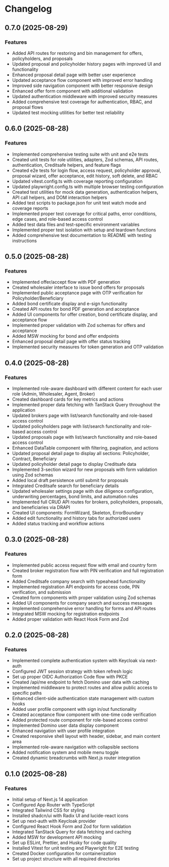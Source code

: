 # Changelog

## 0.7.0 (2025-08-29)

### Features

- Added API routes for restoring and bin management for offers, policyholders, and proposals
- Updated proposal and policyholder history pages with improved UI and functionality
- Enhanced proposal detail page with better user experience
- Updated acceptance flow component with improved error handling
- Improved side navigation component with better responsive design
- Enhanced offer form component with additional validation
- Updated authentication middleware with improved security measures
- Added comprehensive test coverage for authentication, RBAC, and proposal flows
- Updated test mocking utilities for better test reliability

## 0.6.0 (2025-08-28)

### Features

- Implemented comprehensive testing suite with unit and e2e tests
- Created unit tests for role utilities, adapters, Zod schemas, API routes, authentication, Creditsafe helpers, and feature flags
- Created e2e tests for login flow, access request, policyholder approval, proposal wizard, offer acceptance, edit history, soft delete, and RBAC
- Updated vitest.config.ts with coverage reporting configuration
- Updated playwright.config.ts with multiple browser testing configuration
- Created test utilities for mock data generation, authentication helpers, API call helpers, and DOM interaction helpers
- Added test scripts to package.json for unit test watch mode and coverage reports
- Implemented proper test coverage for critical paths, error conditions, edge cases, and role-based access control
- Added test data files and test-specific environment variables
- Implemented proper test isolation with setup and teardown functions
- Added comprehensive test documentation to README with testing instructions

## 0.5.0 (2025-08-28)

### Features

- Implemented offer/accept flow with PDF generation
- Created wholesaler interface to issue bond offers for proposals
- Implemented public acceptance page with OTP verification for Policyholder/Beneficiary
- Added bond certificate display and e-sign functionality
- Created API routes for bond PDF generation and acceptance
- Added UI components for offer creation, bond certificate display, and acceptance flow
- Implemented proper validation with Zod schemas for offers and acceptance
- Added MSW mocking for bond and offer endpoints
- Enhanced proposal detail page with offer status tracking
- Implemented security measures for token generation and OTP validation

## 0.4.0 (2025-08-28)

### Features

- Implemented role-aware dashboard with different content for each user role (Admin, Wholesaler, Agent, Broker)
- Created dashboard cards for key metrics and actions
- Implemented proper data fetching with TanStack Query throughout the application
- Updated brokers page with list/search functionality and role-based access control
- Updated policyholders page with list/search functionality and role-based access control
- Updated proposals page with list/search functionality and role-based access control
- Enhanced DataTable component with filtering, pagination, and actions
- Updated proposal detail page to display all sections: Policyholder, Contract, Beneficiary
- Updated policyholder detail page to display Creditsafe data
- Implemented 3-section wizard for new proposals with form validation using Zod schemas
- Added local draft persistence until submit for proposals
- Integrated Creditsafe search for beneficiary details
- Updated wholesaler settings page with due diligence configuration, underwriting percentages, bond limits, and automation rules
- Implemented full CRUD API routes for brokers, policyholders, proposals, and beneficiaries via DRAPI
- Created UI components: FormWizard, Skeleton, ErrorBoundary
- Added edit functionality and history tabs for authorized users
- Added status tracking and workflow actions

## 0.3.0 (2025-08-28)

### Features

- Implemented public access request flow with email and country form
- Created broker registration flow with PIN verification and full registration form
- Added Creditsafe company search with typeahead functionality
- Implemented registration API endpoints for access code, PIN verification, and submission
- Created form components with proper validation using Zod schemas
- Added UI components for company search and success messages
- Implemented comprehensive error handling for forms and API routes
- Integrated MSW mocking for registration endpoints
- Added proper validation with React Hook Form and Zod

## 0.2.0 (2025-08-28)

### Features

- Implemented complete authentication system with Keycloak via next-auth
- Configured JWT session strategy with token refresh logic
- Set up proper OIDC Authorization Code flow with PKCE
- Created /api/me endpoint to fetch Domino user data with caching
- Implemented middleware to protect routes and allow public access to specific paths
- Enhanced client-side authentication state management with custom hooks
- Added user profile component with sign in/out functionality
- Created acceptance flow component with one-time code verification
- Added protected route component for role-based access control
- Implemented Domino user data display component
- Enhanced navigation with user profile integration
- Created responsive shell layout with header, sidebar, and main content area
- Implemented role-aware navigation with collapsible sections
- Added notification system and mobile menu toggle
- Created dynamic breadcrumbs with Next.js router integration

## 0.1.0 (2025-08-28)

### Features

- Initial setup of Next.js 14 application
- Configured App Router with TypeScript
- Integrated Tailwind CSS for styling
- Installed shadcn/ui with Radix UI and lucide-react icons
- Set up next-auth with Keycloak provider
- Configured React Hook Form and Zod for form validation
- Integrated TanStack Query for data fetching and caching
- Added MSW for development API mocking
- Set up ESLint, Prettier, and Husky for code quality
- Installed Vitest for unit testing and Playwright for E2E testing
- Created Docker configuration for containerization
- Set up project structure with all required directories
